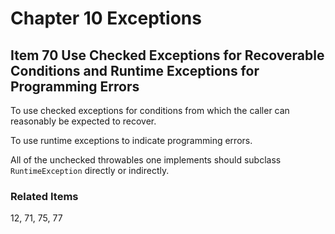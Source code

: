 # Chapter 10 Exceptions

## Item 70 Use Checked Exceptions for Recoverable Conditions and Runtime Exceptions for Programming Errors

To use checked exceptions for conditions from which the caller can reasonably be expected to recover.

To use runtime exceptions to indicate programming errors.

All of the unchecked throwables one implements should subclass <code>RuntimeException</code> directly or indirectly.

### Related Items

12, 71, 75, 77